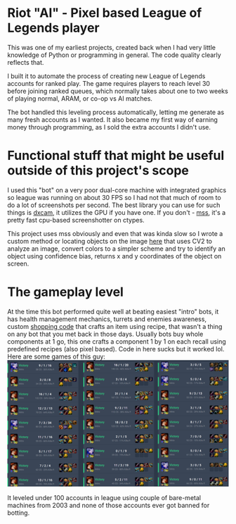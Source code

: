 # Riot "AI" - Pixel based League of Legends player

This was one of my earliest projects, created back when I had very little knowledge of Python or programming in general. The code quality clearly reflects that.

I built it to automate the process of creating new League of Legends accounts for ranked play. The game requires players to reach level 30 before joining ranked queues, which normally takes about one to two weeks of playing normal, ARAM, or co-op vs AI matches.

The bot handled this leveling process automatically, letting me generate as many fresh accounts as I wanted. It also became my first way of earning money through programming, as I sold the extra accounts I didn't use.

# Functional stuff that might be useful outside of this project's scope
I used this "bot" on a very poor dual-core machine with integrated graphics so league was running on about 30 FPS so I had not that much of room to do a lot of screenshots per second. The best library you can use for such things is [dxcam](https://pypi.org/project/dxcam/), it utilizes the GPU if you have one. If you don't - [mss](https://pypi.org/project/mss/), it's a pretty fast cpu-based screenshotter on ctypes.

This project uses mss obviously and even that was kinda slow so I wrote a custom method or locating objects on the image [here](scripts/coreAI.py#L11) that uses CV2 to analyze an image, convert colors to a simpler scheme and try to identify an object using confidence bias, returns x and y coordinates of the object on screen.

# The gameplay level
At the time this bot performed quite well at beating easiest "intro" bots, it has health management mechanics, turrets and enemies awareness, custom [shopping code](scripts/shop.py) that crafts an item using recipe, that wasn't a thing on any bot that you met back in those days. Usually bots buy whole components at 1 go, this one crafts a component 1 by 1 on each recall using predefined recipes (also pixel based). Code in here sucks but it worked lol. Here are some games of this guy:
![Screenshot](.github/league-ai.png)

It leveled under 100 accounts in league using couple of bare-metal machines from 2003 and none of those accounts ever got banned for botting.
